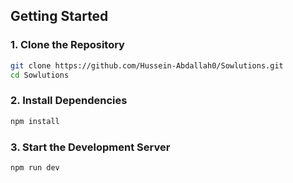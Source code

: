 ## Getting Started

### 1. Clone the Repository

```bash
git clone https://github.com/Hussein-Abdallah0/Sowlutions.git
cd Sowlutions
```
### 2. Install Dependencies
```bash
npm install
```
### 3. Start the Development Server
```bash
npm run dev
```
